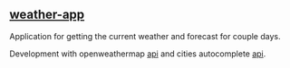 ## [weather-app](http://o-msh.github.io/weather-app)

Application for getting the current weather and forecast for couple days.

Development with openweathermap [api](http://openweathermap.com) and cities autocomplete [api](https://github.com/o-msh/get-city-api).
